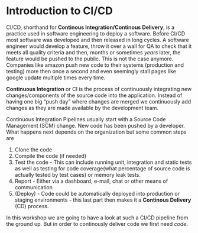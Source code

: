# Introduction to CI/CD
CI/CD, shorthand for **Continous Integration/Continous Delivery**, is a practice used in software engineering to deploy a software. Before CI/CD most software was developed and then released in long cycles. A software engineer would develop a feature, throw it over a wall for QA to check that it meets all quality criteria and then, months or sometimes *years* later, the feature would be pushed to the public. This is not the case anymore. Companies like amazon push new code to their systems (production and testing) more then once a second and even seemingly stall pages like google update multiple times every time. 

**Continuous Integration** or CI is the process of continuously integrating new changes/components of the source code into the application. Instead of having one big “push day” where changes are merged we continuously add changes as they are made available by the development team.

Continuous Integration Pipelines usually start with a Source Code Management (SCM) change. New code has been pushed by a developer. What happens next depends on the organization but some common steps are

  1. Clone the code
  2. Compile the code (if needed)
  3. Test the code - This can include running unit, integration and static tests as well as testing for code coverage(what percentage of source code is actually tested by test cases) or memory leak tests.
  4. Report - Either via a dashboard, e-mail, chat or other means of communication
  5. (Deploy) - Code could be automatically deployed into production or staging environments - this last part then makes it a **Continous Delivery** (CD) process.

In this workshop we are going to have a look at such a CI/CD pipeline from the ground up. But in order to continously deliver code we first need *code*.
